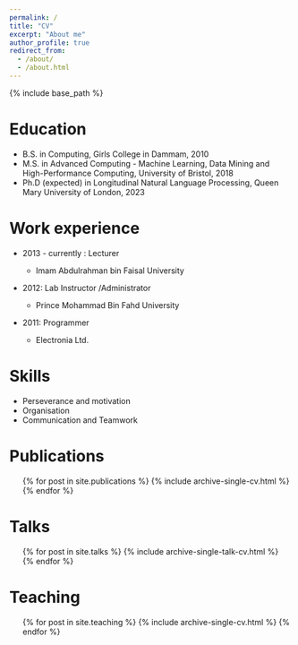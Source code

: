 ```yaml
---
permalink: /
title: "CV"
excerpt: "About me"
author_profile: true
redirect_from: 
  - /about/
  - /about.html
---
```


{% include base_path %}

Education
======
* B.S. in Computing, Girls College in Dammam, 2010
* M.S. in Advanced Computing - Machine Learning, Data Mining and High-Performance Computing, University of Bristol, 2018
* Ph.D (expected) in Longitudinal Natural Language Processing, Queen Mary University of London, 2023 

Work experience
======
* 2013 - currently : Lecturer 
  * Imam Abdulrahman bin Faisal University
  
* 2012: Lab Instructor /Administrator  
  * Prince Mohammad Bin Fahd University
  
* 2011: Programmer 
  * Electronia Ltd.
  
Skills
======
* Perseverance and motivation
* Organisation
* Communication and Teamwork

Publications
======
  <ul>{% for post in site.publications %}
    {% include archive-single-cv.html %}
  {% endfor %}</ul>
  
Talks
======
  <ul>{% for post in site.talks %}
    {% include archive-single-talk-cv.html %}
  {% endfor %}</ul>
  
Teaching
======
  <ul>{% for post in site.teaching %}
    {% include archive-single-cv.html %}
  {% endfor %}</ul>